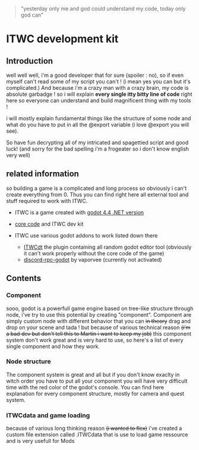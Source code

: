 > "yesterday only me and god could understand my code, today only god can"

# ITWC development kit

## Introduction
well well well, i'm a good developer that for sure (spoiler : no), so if even myself can't read some of my script you can't ! (i mean yes you can but it's complicated.)
And because i'm a crazy man with a crazy brain, my code is absolute garbadge ! so i will explain **every single itty bitty line of code** right here so everyone can understand and build magnificent thing with my tools ! 

i will mostly explain fundamental things like the structure of some node and what do you have to put in all the @export variable (i love @export you will see).

So have fun decrypting all of my intricated and spagettied script and good luck! (and sorry for the bad spelling i'm a frogeater so i don't know english very well)

## related information

so building a game is a complicated and long process so obviously i can't create everything from 0. Thus you can find right here all external tool and stuff required to work with ITWC.

- ITWC is a game created with [godot 4.4 .NET version](https://godotengine.org/releases/4.4/)

- [core code](https://github.com/The-Fourth-Wheel-Studio/ITWC) and ITWC dev kit

- ITWC use various godot addons to work listed down there
    - [ITWCdt](https://github.com/The-Fourth-Wheel-Studio/ITWC/tree/main/addons/ITWCdt) the plugin containing all random godot editor tool (obviously it can't work properly without the core code of the game)
    - [discord-rpc-godot](https://github.com/vaporvee/discord-rpc-godot) by vaporvee (currently not activated)




## Contents

### Component

sooo, godot is a powerfull game engine based on tree-like structure through node, i've try to use this potential by creating "component". Component are simply custom node with different behavior that you can ~~in theory~~ drag and drop on your scene and tada ! but because of various technical reason ~~(i'm a bad dev but don't tell this to Martin i want to keep my job)~~ this component system don't work great and is very hard to use, so here's a list of every single component and how they work.

### Node structure

The component system is great and all but if you don't know exaclty in witch order you have to put all your component you will have very difficult time with the red color of the godot's console. You can find here explanation for every component structure, mostly for camera and quest system.

### ITWCdata and game loading

because of various long thinking reason ~~(i wanted to flex)~~ i've created a custom file extension called .ITWCdata that is use to load game ressource and is very usefull for Mods

